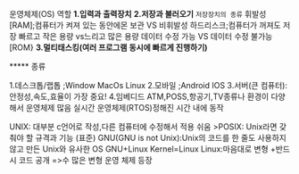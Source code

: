운영체제(OS)
역할
__1.입력과 출력장치__
__2.저장과 불러오기__
`저장장치의 종류`
휘발성[RAM];컴퓨터가 켜져 있는 동안에몬 보관 VS 비휘발성 하드리스크;컴퓨터가 꺼져도 저장
빠르고 작은 용량 vs느리고 많은 용량 데이터 수정 가능 VS 데이터 수정 불가능[ROM}
__3.멀티태스킹(여러 프로그램 동시에 빠르게 진행하기)__

***** 종류

1.데스크톱/랩톱 ;Window MacOs Linux
2.모바일 ;Android IOS
3.서버(큰 컴퓨터): 안정성,속도,효율이 가장 중요!
4.임베디드 ATM,POSS,항공기,TV종류나 환경이 다양해서 운영체제 많음 실시간 운영체제(RTOS)정해진 시간 내에 동작

UNIX: 대부분 c언어로 작성,다른 컴퓨터에 수정해서 적용 쉬움 >POSIX: Unix라면 갖춰야 할 규격과 기능 (표준) GNU(GNU is not Unix):Unix의 코드를 한 줄도 사용하지 않고 만든 Unix와 유사한 OS
GNU+Linux Kernel=Linux
Linux:마음대로 변형 +반드시 코드 공개 =>수 많은 변형 운영 체제 등장
